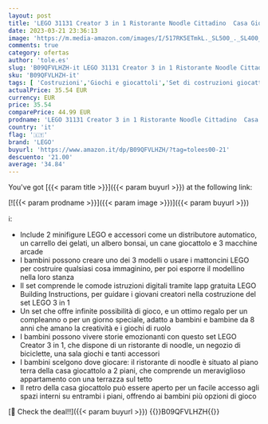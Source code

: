 ```yaml
---
layout: post
title: 'LEGO 31131 Creator 3 in 1 Ristorante Noodle Cittadino  Casa Giocattolo con Negozio Bici e Sala da Gioco  Giochi per Bambini Creativi  Idea Regalo'
date: 2023-03-21 23:36:13
image: 'https://m.media-amazon.com/images/I/517RK5ETmkL._SL500_._SL400_.jpg'
comments: true
category: ofertas
author: 'tole.es'
slug: 'B09QFVLHZH-it LEGO 31131 Creator 3 in 1 Ristorante Noodle Cittadino Casa...'
sku: 'B09QFVLHZH-it'
tags: [ 'Costruzioni','Giochi e giocattoli','Set di costruzioni giocattolo','lego','🇮🇹', ]
actualPrice: 35.54 EUR
currency: EUR
price: 35.54
comparePrice: 44.99 EUR
prodname: 'LEGO 31131 Creator 3 in 1 Ristorante Noodle Cittadino  Casa Giocattolo con Negozio Bici e Sala da Gioco  Giochi per Bambini Creativi  Idea Regalo'
country: 'it'
flag: '🇮🇹'
brand: 'LEGO'
buyurl: 'https://www.amazon.it/dp/B09QFVLHZH/?tag=tolees00-21'
descuento: '21.00'
average: '34.84'
---
```


You've got [{{< param title >}}]({{< param buyurl >}}) at the following link:

[![{{< param prodname >}}]({{< param image >}})]({{< param buyurl >}})

ℹ️:

- Include 2 minifigure LEGO e accessori come un distributore automatico, un carrello dei gelati, un albero bonsai, un cane giocattolo e 3 macchine arcade
- I bambini possono creare uno dei 3 modelli o usare i mattoncini LEGO per costruire qualsiasi cosa immaginino, per poi esporre il modellino nella loro stanza
- Il set comprende le comode istruzioni digitali tramite lapp gratuita LEGO Building Instructions, per guidare i giovani creatori nella costruzione del set LEGO 3 in 1
- Un set che offre infinite possibilità di gioco, e un ottimo regalo per un compleanno o per un giorno speciale, adatto a bambini e bambine da 8 anni che amano la creatività e i giochi di ruolo
- I bambini possono vivere storie emozionanti con questo set LEGO Creator 3 in 1, che dispone di un ristorante di noodle, un negozio di biciclette, una sala giochi e tanti accessori
- I bambini scelgono dove giocare: il ristorante di noodle è situato al piano terra della casa giocattolo a 2 piani, che comprende un meraviglioso appartamento con una terrazza sul tetto
- Il retro della casa giocattolo può essere aperto per un facile accesso agli spazi interni su entrambi i piani, offrendo ai bambini più opzioni di gioco

[🛒 Check the deal!!]({{< param buyurl >}})
{{<world>}}B09QFVLHZH{{</world>}}
